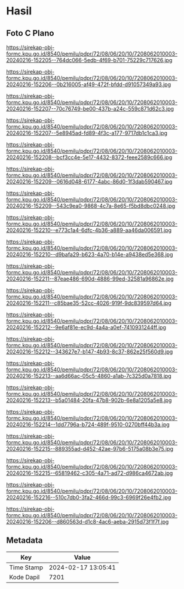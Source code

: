 # Hasil

## Foto C Plano

https://sirekap-obj-formc.kpu.go.id/8540/pemilu/pdpr/72/08/06/20/10/7208062010003-20240216-152205--764dc066-5edb-4f69-b701-75229c717626.jpg

https://sirekap-obj-formc.kpu.go.id/8540/pemilu/pdpr/72/08/06/20/10/7208062010003-20240216-152206--0b216005-af49-472f-bfdd-d91057349a93.jpg

https://sirekap-obj-formc.kpu.go.id/8540/pemilu/pdpr/72/08/06/20/10/7208062010003-20240216-152207--70c76749-be00-437b-a24c-559c871d62c3.jpg

https://sirekap-obj-formc.kpu.go.id/8540/pemilu/pdpr/72/08/06/20/10/7208062010003-20240216-152207--5e8945ad-fd89-4f3c-a177-9717db1c1ca3.jpg

https://sirekap-obj-formc.kpu.go.id/8540/pemilu/pdpr/72/08/06/20/10/7208062010003-20240216-152208--bcf3cc4e-5e17-4432-8372-feee2589c666.jpg

https://sirekap-obj-formc.kpu.go.id/8540/pemilu/pdpr/72/08/06/20/10/7208062010003-20240216-152209--0616d048-6177-4abc-86d0-1f3dab590467.jpg

https://sirekap-obj-formc.kpu.go.id/8540/pemilu/pdpr/72/08/06/20/10/7208062010003-20240216-152209--543c9ea0-9868-4c7a-8e65-f5bd8dbc0248.jpg

https://sirekap-obj-formc.kpu.go.id/8540/pemilu/pdpr/72/08/06/20/10/7208062010003-20240216-152210--e773c1a4-6dfc-4b36-a889-aa46da006591.jpg

https://sirekap-obj-formc.kpu.go.id/8540/pemilu/pdpr/72/08/06/20/10/7208062010003-20240216-152210--d9bafa29-b623-4a70-b14e-a9438ed5e368.jpg

https://sirekap-obj-formc.kpu.go.id/8540/pemilu/pdpr/72/08/06/20/10/7208062010003-20240216-152211--87eae486-690d-4886-99ed-32581a96862e.jpg

https://sirekap-obj-formc.kpu.go.id/8540/pemilu/pdpr/72/08/06/20/10/7208062010003-20240216-152211--c85bae35-52cc-4026-919f-9dc839597d64.jpg

https://sirekap-obj-formc.kpu.go.id/8540/pemilu/pdpr/72/08/06/20/10/7208062010003-20240216-152212--9e6af81e-ec9d-4a4a-a0ef-7410931244ff.jpg

https://sirekap-obj-formc.kpu.go.id/8540/pemilu/pdpr/72/08/06/20/10/7208062010003-20240216-152212--343627e7-b147-4b93-8c37-862e25f560d9.jpg

https://sirekap-obj-formc.kpu.go.id/8540/pemilu/pdpr/72/08/06/20/10/7208062010003-20240216-152213--aa6d66ac-05c5-4860-a1ab-7c325d0a7818.jpg

https://sirekap-obj-formc.kpu.go.id/8540/pemilu/pdpr/72/08/06/20/10/7208062010003-20240216-152213--b5a01484-20fa-47b8-902b-6e8a1205a5e8.jpg

https://sirekap-obj-formc.kpu.go.id/8540/pemilu/pdpr/72/08/06/20/10/7208062010003-20240216-152214--1dd7796a-b724-489f-9510-0270bff44b3a.jpg

https://sirekap-obj-formc.kpu.go.id/8540/pemilu/pdpr/72/08/06/20/10/7208062010003-20240216-152215--889355ad-d452-42ae-97b6-5175a08b3e75.jpg

https://sirekap-obj-formc.kpu.go.id/8540/pemilu/pdpr/72/08/06/20/10/7208062010003-20240216-152215--65819462-c305-4a71-ad72-d986ca4672ab.jpg

https://sirekap-obj-formc.kpu.go.id/8540/pemilu/pdpr/72/08/06/20/10/7208062010003-20240216-152216--510c7db0-3fa2-466d-99c3-6969f26e4fb2.jpg

https://sirekap-obj-formc.kpu.go.id/8540/pemilu/pdpr/72/08/06/20/10/7208062010003-20240216-152206--d860563d-d1c8-4ac6-aeba-2915d73f1f7f.jpg


## Metadata

| Key        | Value               |
| ---------- | ------------------- |
| Time Stamp | 2024-02-17 13:05:41 |
| Kode Dapil | 7201                |



